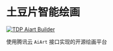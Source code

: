 # 土豆片智能绘画

[![TDP Aiart Builder](https://github.com/open-tdp/tdp-aiart/actions/workflows/release.yml/badge.svg)](https://github.com/open-tdp/tdp-aiart/actions/workflows/release.yml)

使用腾讯云 `AiArt` 接口实现的开源绘画平台
